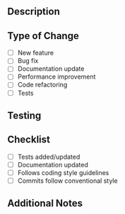 ## Description

<!-- Describe your changes -->

## Type of Change

<!-- Mark with x inside brackets [x] -->

- [ ] New feature
- [ ] Bug fix
- [ ] Documentation update
- [ ] Performance improvement
- [ ] Code refactoring
- [ ] Tests

## Testing

<!-- How can reviewers test your changes? -->

## Checklist

- [ ] Tests added/updated
- [ ] Documentation updated
- [ ] Follows coding style guidelines
- [ ] Commits follow conventional style

## Additional Notes

<!-- Any other context about the PR -->
